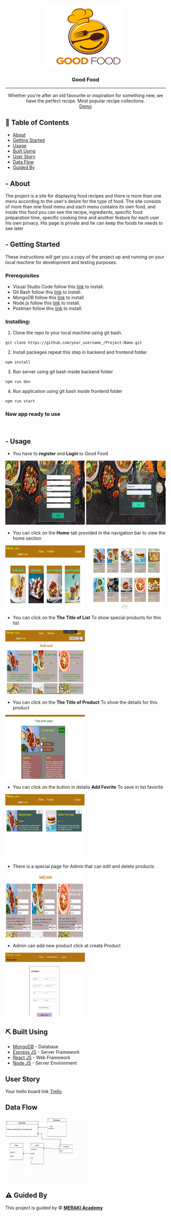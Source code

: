 <p align="center">
  <a href="" rel="noopener">
<img width=250px height=200px src="./frontend/public/goodfood.jpg" alt="Project logo"></a>
</p>

<h3 align="center">Good Food</h3>

---

<p align="center"> Whether you're after an old favourite or inspiration for something new, we have the perfect recipe. Most popular recipe collections. 
    <br> 
<a href=''>Demo</a>
    <br> 
</p>

## 📝 Table of Contents

- [About](#about)
- [Getting Started](#getting_started)
- [Usage](#usage)
- [Built Using](#built_using)
- [User Story](#user_story)
- [Data Flow](#data_flow)
- [Guided By](#guided_by)

## - About <a name = "about"></a>

The project is a site for displaying food recipes and there is more than one menu according to the user's desire for the type of food. The site consists of more than one food menu and each menu contains its own food, and inside this food you can see the recipe, ingredients, specific food preparation time, specific cooking time and another feature for each user his own privacy. His page is private and he can keep the foods he needs to see later




## - Getting Started <a name = "getting_started"></a>

These instructions will get you a copy of the project up and running on your local machine for development and testing purposes.

### Prerequisites

- Visual Studio Code follow this <a href='https://code.visualstudio.com/download'>link</a> to install.
- Git Bash follow this <a href='https://git-scm.com/downloads'>link</a> to install.
- MongoDB follow this <a href='https://www.mongodb.com/try/download/community2'>link</a> to install.
- Node.js follow this <a href='https://nodejs.org/en/download/'>link</a> to install.
- Postman follow this <a href='https://www.postman.com/downloads/'>link</a> to install.

### Installing:

1. Clone the repo to your local machine using git bash.

```
git clone https://github.com/your_username_/Project-Name.git
```

2. Install packeges repeat this step in backend and frontend folder

```
npm install
```

3. Run server using git bash inside backend folder

```
npm run dev
```

4. Run application using git bash inside frontend folder

```
npm run start
```

### Now app ready to use  

<br>


## - Usage <a name="usage"></a>




- You have to **register** and **Login** to Good Food
<img width=250px height=200px src="./frontend/public/Register.png" alt="Project register">
<img width=250px height=200px src="./frontend/public/login.png" alt="Project Login">


- You can click on the **Home** tab provided in the navigation bar to view the home section
<img width=250px height=200px src="./frontend/public/Home1.png" alt="Project Home">
<img width=250px height=200px src="./frontend/public/Home2.png" alt="Project Home">

- You can click on the **The Title of List**  To show special products for this list
<img width=250px height=200px src="./frontend/public/product.png" alt="Project product">

- You can click on the **The Title of Product**  To show the details for this product
<img width=250px height=200px src="./frontend/public/detalis.png" alt="Project detalis">

- You can click on the button in detalis **Add Fovrite**  To save in list favorite
<img width=250px height=200px src="./frontend/public/favorite.png" alt="Project favorite">

- There is a special page for Admin that can edit and delete products
<img width=250px height=200px src="./frontend/public/admin1.png" alt="Admin">

- Admin can add new product click at create Product
<img width=250px height=200px src="./frontend/public/admin2.png" alt="Admin">


## ⛏️ Built Using <a name = "built_using"></a>

- [MongoDB](https://www.mongodb.com/) - Database
- [Express JS](https://expressjs.com/) - Server Framework
- [React JS](https://https://reactjs.org/) - Web Framework
- [Node JS](https://nodejs.org/en/) - Server Environment

## User Story <a name = "#user_story"></a>

Your trello board link
<a href='https://trello.com/b/jDBDY8RY/project4'>Trello</a>

## Data Flow <a name = "#data_flow"></a>

<img width=250px height=200px src="./frontend/public/dataflow.png" alt="Project dataFlow"></a>

## ⚠️ Guided By <a name = "guided_by"></a>

This project is guided by ©️ **[MERAKI Academy](https://www.meraki-academy.org)**
